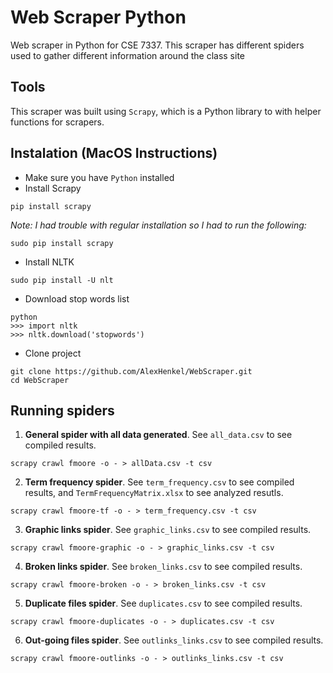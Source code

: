 # Web Scraper Python

Web scraper in Python for CSE 7337. This scraper has different spiders used to gather different information around the class site

## Tools

This scraper was built using `Scrapy`, which is a Python library to with helper functions for scrapers.

## Instalation (MacOS Instructions)

* Make sure you have `Python` installed
* Install Scrapy

```
pip install scrapy
```

_Note: I had trouble with regular installation so I had to run the following:_

```
sudo pip install scrapy
```

* Install NLTK

```
sudo pip install -U nlt
```

* Download stop words list

```
python
>>> import nltk
>>> nltk.download('stopwords')
```

* Clone project

```
git clone https://github.com/AlexHenkel/WebScraper.git
cd WebScraper
```

## Running spiders

1.  **General spider with all data generated**. See `all_data.csv` to see compiled results.

```
scrapy crawl fmoore -o - > allData.csv -t csv
```

2.  **Term frequency spider**. See `term_frequency.csv` to see compiled results, and `TermFrequencyMatrix.xlsx` to see analyzed resutls.

```
scrapy crawl fmoore-tf -o - > term_frequency.csv -t csv
```

3.  **Graphic links spider**. See `graphic_links.csv` to see compiled results.

```
scrapy crawl fmoore-graphic -o - > graphic_links.csv -t csv
```

4.  **Broken links spider**. See `broken_links.csv` to see compiled results.

```
scrapy crawl fmoore-broken -o - > broken_links.csv -t csv
```

5.  **Duplicate files spider**. See `duplicates.csv` to see compiled results.

```
scrapy crawl fmoore-duplicates -o - > duplicates.csv -t csv
```

6.  **Out-going files spider**. See `outlinks_links.csv` to see compiled results.

```
scrapy crawl fmoore-outlinks -o - > outlinks_links.csv -t csv
```
